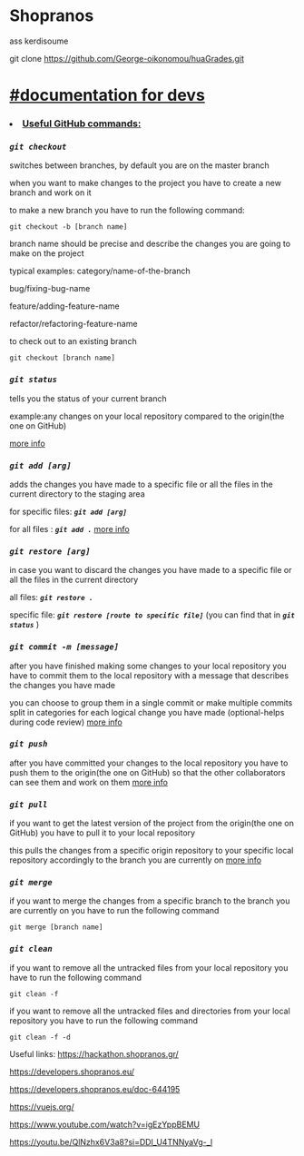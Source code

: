 # Shopranos
ass kerdisoume



git clone https://github.com/George-oikonomou/huaGrades.git




# <ins>#documentation for devs</ins>

### <li><ins>Useful GitHub commands:</ins></li>

### ***```git checkout```***
switches between branches,
by default you are on the master branch

when you want to make changes to the project you have to create a new branch and work on it

to make a new branch you have to run the following command:

```git checkout -b [branch name]```

branch name should be precise and describe the changes you are going to make on the project

typical examples: category/name-of-the-branch

bug/fixing-bug-name

feature/adding-feature-name

refactor/refactoring-feature-name

to check out to an existing branch

```git checkout [branch name]```


### ***```git status```***
tells you the status of your current branch

example:any changes on your local repository compared to the origin(the one on GitHub)

[more info](https://www.google.com/search?q=git+status&oq=git+status&gs_lcrp=EgZjaHJvbWUyCQgAEEUYORiABDIHCAEQABiABDIHCAIQABiABDIHCAMQABiABDIHCAQQABiABDIHCAUQABiABDIGCAYQRRg8MgYIBxBFGEHSAQgzMzExajBqNKgCALACAA&sourceid=chrome&ie=UTF-8)

### ***```git add [arg]```***
adds the changes you have made to a specific file or all the files in the current directory to the staging area

for specific files: ***```git add [arg]```***


for all files : ***```git add .```***
[more info](https://www.google.com/search?q=git+add&oq=git+add+&gs_lcrp=EgZjaHJvbWUyBggAEEUYOTIHCAEQABiABDIHCAIQABiABDIHCAMQABiABDIHCAQQABiABDIGCAUQRRg8MgYIBhBFGDwyBggHEEUYPNIBCDE2MTVqMGo5qAIAsAIA&sourceid=chrome&ie=UTF-8)


### ***```git restore [arg]```***

in case you want to discard the changes you have made to a specific file or all the files in the current directory

all files: ***```git restore .```***

specific file: ***```git restore [route to specific file]```*** (you can find that in ***```git status```***
)

### ***```git commit -m [message]```***
after you have finished making some changes to your local repository you have to commit them to the local repository with a message that describes the changes you have made


you can choose to group them in a single commit or make multiple commits split in categories for each logical change you have made
(optional-helps during code review) [more info](https://www.atlassian.com/git/tutorials/saving-changes/git-commit#:~:text=The%20git%20commit%20command%20captures,you%20explicitly%20ask%20it%20to.)

### ***```git push```***

after you have committed your changes to the local repository you have to push them to the origin(the one on GitHub) so that the other collaborators can see them and work on them
[more info](https://github.com/git-guides/git-push)
### ***```git pull```***

if you want to get the latest version of the project from the origin(the one on GitHub) you have to pull it to your local repository


this pulls the changes from a specific origin repository to your specific local repository accordingly to the branch you are currently on
[more info](https://github.com/git-guides/git-pull)

### ***```git merge```***

if you want to merge the changes from a specific branch to the branch you are currently on you have to run the following command

```git merge [branch name]```

### ***```git clean```***

if you want to remove all the untracked files from your local repository you have to run the following command

```git clean -f```

if you want to remove all the untracked files and directories from your local repository you have to run the following command

```git clean -f -d```


Useful links:
https://hackathon.shopranos.gr/  



https://developers.shopranos.eu/

https://developers.shopranos.eu/doc-644195

https://vuejs.org/

https://www.youtube.com/watch?v=igEzYppBEMU

https://youtu.be/QlNzhx6V3a8?si=DDl_U4TNNyaVg-_l